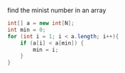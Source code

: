 find the minist number in an array

```java
int[] a = new int[N];
int min = 0;
for (int i = 1; i < a.length; i++){
    if (a[i] < a[min]) {
        min = i;
    }
}    
```
